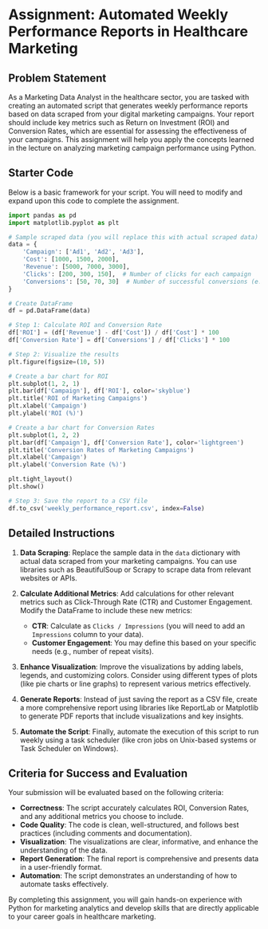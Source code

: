 # Assignment: Automated Weekly Performance Reports in Healthcare Marketing

## Problem Statement
As a Marketing Data Analyst in the healthcare sector, you are tasked with creating an automated script that generates weekly performance reports based on data scraped from your digital marketing campaigns. Your report should include key metrics such as Return on Investment (ROI) and Conversion Rates, which are essential for assessing the effectiveness of your campaigns. This assignment will help you apply the concepts learned in the lecture on analyzing marketing campaign performance using Python.

## Starter Code
Below is a basic framework for your script. You will need to modify and expand upon this code to complete the assignment.

```python
import pandas as pd
import matplotlib.pyplot as plt

# Sample scraped data (you will replace this with actual scraped data)
data = {
    'Campaign': ['Ad1', 'Ad2', 'Ad3'],
    'Cost': [1000, 1500, 2000],
    'Revenue': [5000, 7000, 3000],
    'Clicks': [200, 300, 150],  # Number of clicks for each campaign
    'Conversions': [50, 70, 30]  # Number of successful conversions (e.g., appointments booked)
}

# Create DataFrame
df = pd.DataFrame(data)

# Step 1: Calculate ROI and Conversion Rate
df['ROI'] = (df['Revenue'] - df['Cost']) / df['Cost'] * 100
df['Conversion Rate'] = df['Conversions'] / df['Clicks'] * 100

# Step 2: Visualize the results
plt.figure(figsize=(10, 5))

# Create a bar chart for ROI
plt.subplot(1, 2, 1)
plt.bar(df['Campaign'], df['ROI'], color='skyblue')
plt.title('ROI of Marketing Campaigns')
plt.xlabel('Campaign')
plt.ylabel('ROI (%)')

# Create a bar chart for Conversion Rates
plt.subplot(1, 2, 2)
plt.bar(df['Campaign'], df['Conversion Rate'], color='lightgreen')
plt.title('Conversion Rates of Marketing Campaigns')
plt.xlabel('Campaign')
plt.ylabel('Conversion Rate (%)')

plt.tight_layout()
plt.show()

# Step 3: Save the report to a CSV file
df.to_csv('weekly_performance_report.csv', index=False)
```

## Detailed Instructions
1. **Data Scraping**: Replace the sample data in the `data` dictionary with actual data scraped from your marketing campaigns. You can use libraries such as BeautifulSoup or Scrapy to scrape data from relevant websites or APIs.

2. **Calculate Additional Metrics**: Add calculations for other relevant metrics such as Click-Through Rate (CTR) and Customer Engagement. Modify the DataFrame to include these new metrics:
   - **CTR**: Calculate as `Clicks / Impressions` (you will need to add an `Impressions` column to your data).
   - **Customer Engagement**: You may define this based on your specific needs (e.g., number of repeat visits).

3. **Enhance Visualization**: Improve the visualizations by adding labels, legends, and customizing colors. Consider using different types of plots (like pie charts or line graphs) to represent various metrics effectively.

4. **Generate Reports**: Instead of just saving the report as a CSV file, create a more comprehensive report using libraries like ReportLab or Matplotlib to generate PDF reports that include visualizations and key insights.

5. **Automate the Script**: Finally, automate the execution of this script to run weekly using a task scheduler (like cron jobs on Unix-based systems or Task Scheduler on Windows).

## Criteria for Success and Evaluation
Your submission will be evaluated based on the following criteria:
- **Correctness**: The script accurately calculates ROI, Conversion Rates, and any additional metrics you choose to include.
- **Code Quality**: The code is clean, well-structured, and follows best practices (including comments and documentation).
- **Visualization**: The visualizations are clear, informative, and enhance the understanding of the data.
- **Report Generation**: The final report is comprehensive and presents data in a user-friendly format.
- **Automation**: The script demonstrates an understanding of how to automate tasks effectively.

By completing this assignment, you will gain hands-on experience with Python for marketing analytics and develop skills that are directly applicable to your career goals in healthcare marketing.